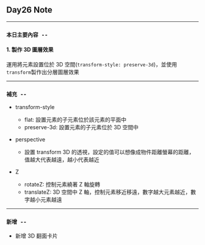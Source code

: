 ## **Day26 Note**

---

### `本日主要內容 --`

#### 1. 製作 3D 圖層效果

運用將元素設置位於 3D 空間(`transform-style: preserve-3d`)，並使用`transform`製作出分層圖層效果

---

### **`補充 --`**

- transform-style

  - flat: 設置元素的子元素位於該元素的平面中
  - preserve-3d: 設置元素的子元素位於 3D 空間中

- perspective

  - 設置 transform 3D 的透視，設定的值可以想像成物件距離螢幕的距離，值越大代表越遠，越小代表越近

- Z
  - rotateZ: 控制元素繞著 Z 軸旋轉
  - translateZ: 3D 空間中 Z 軸，控制元素移近移遠，數字越大元素越近，數字越小元素越遠

---

### **`新增 --`**

- 新增 3D 翻面卡片
